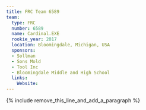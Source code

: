 ```yaml
---
title: FRC Team 6589
team:
  type: FRC
  number: 6589
  name: Cardinal.EXE
  rookie_year: 2017
  location: Bloomingdale, Michigan, USA
  sponsors:
  - Sollman
  - Sons Mold
  - Tool Inc
  - Bloomingdale Middle and High School
  links:
    Website:
---
```


{% include remove_this_line_and_add_a_paragraph %}